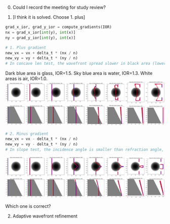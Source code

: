 0. Could I record the meeting for study review?

1. [I think it is solved. Choose 1. plus]
```py
grad_x_ior, grad_y_ior = compute_gradients(IOR)
nx = grad_x_ior[int(y), int(x)]
ny = grad_y_ior[int(y), int(x)]
```


```py
# 1. Plus gradient
new_vx = vx + delta_t * (nx / n)
new_vy = vy + delta_t * (ny / n)
# In concave len test, the wavefront spread slower in black area (lower IOR), which seems incorrect.
```
Dark blue area is glass, IOR=1.5.
Sky blue area is water, IOR=1.3.
White areas is air, IOR=1.0.
![picture 0](images/9e8cd90494bd05176d8ae3c48a401193bb24cdcee41b54ab0b8964585cb452d5.png)  
![picture 1](images/77087a8b19a2d5fde323ef7c7f8f2925d022571d1302a91e8355d22ce5512042.png)  


```py
# 2. Minus gradient
new_vx = vx - delta_t * (nx / n)
new_vy = vy - delta_t * (ny / n)
# In slope test, the incidence angle is smaller than refraction angle, with light moving from a lower IOR to a higher IOR, which seems to violate Snell law.
```
![picture 2](images/1264650dc950c042bf9db862e8533204ca12d517ed442d01c3f2a8865750756e.png)  
![picture 3](images/5f69e053ccd2aec8f8d123419a16ce065f272ae9aa8ee05d82e935f9871c51b6.png)  



Which one is correct?


2. Adaptive wavefront refinement
